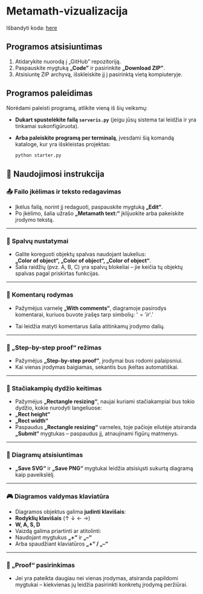 # Metamath-vizualizacija
Išbandyti koda: [here](https://rasurb.github.io./Metamath-vizualizacija/index.html)
## Programos atsisiuntimas

1. Atidarykite nuorodą į „GitHub” repozitoriją.
2. Paspauskite mygtuką **„Code”** ir pasirinkite **„Download ZIP”**.
3. Atsisiuntę ZIP archyvą, išskleiskite jį į pasirinktą vietą kompiuteryje.

## Programos paleidimas

Norėdami paleisti programą, atlikite vieną iš šių veiksmų:

- **Dukart spustelėkite failą `serveris.py`** (jeigu jūsų sistema tai leidžia ir yra tinkamai sukonfigūruota).
- **Arba paleiskite programą per terminalą**, įvesdami šią komandą kataloge, kur yra išskleistas projektas:

  ```bash
  python starter.py


## 🧾 Naudojimosi instrukcija

### 📤 Failo įkėlimas ir teksto redagavimas

- Įkėlus failą, norint jį redaguoti, paspauskite mygtuką **„Edit“**.
- Po įkėlimo, šalia užrašo **„Metamath text:“** įklijuokite arba pakeiskite įrodymo tekstą.

---

### 🎨 Spalvų nustatymai

- Galite koreguoti objektų spalvas naudojant laukelius:  
  **„Color of object“, „Color of object“, „Color of object“**.
- Šalia raidžių (pvz. A, B, C) yra spalvų blokeliai – jie keičia tų objektų spalvas pagal priskirtas funkcijas.

---

### 💬 Komentarų rodymas

- Pažymėjus varnelę **„With comments“**, diagramoje pasirodys komentarai, kuriuos buvote įrašęs tarp simbolių: '$=' ir '$.'

- Tai leidžia matyti komentarus šalia atitinkamų įrodymo dalių.

---

### 🧩 „Step-by-step proof“ režimas

- Pažymėjus **„Step-by-step proof“**, įrodymai bus rodomi palaipsniui.
- Kai vienas įrodymas baigiamas, sekantis bus įkeltas automatiškai.

---

### 🔲 Stačiakampių dydžio keitimas

- Pažymėjus **„Rectangle resizing“**, naujai kuriami stačiakampiai bus tokio dydžio, kokie nurodyti langeliuose:
- **„Rect height“**
- **„Rect width“**
- Paspaudus **„Rectangle resizing“** varneles, toje pačioje eilutėje atsiranda **„Submit“** mygtukas – paspaudus jį, atnaujinami figūrų matmenys.

---

### 💾 Diagramų atsisiuntimas

- **„Save SVG“** ir **„Save PNG“** mygtukai leidžia atsisiųsti sukurtą diagramą kaip paveikslėlį.

---

### 🎮 Diagramos valdymas klaviatūra

- Diagramos objektus galima **judinti klavišais**:
- **Rodyklių klavišais** (↑ ↓ ← →)
- **W, A, S, D**
- Vaizdą galima priartinti ar atitolinti:
- Naudojant mygtukus **„+“** ir **„–“**
- Arba spaudžiant klaviatūros **„+“ / „–“**

---

### 🔎 „Proof“ pasirinkimas

- Jei yra pateikta daugiau nei vienas įrodymas, atsiranda papildomi mygtukai – kiekvienas jų leidžia pasirinkti konkretų įrodymą peržiūrai.

